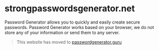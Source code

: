 
# strongpasswordsgenerator.net

Password Generator allows you to quickly and easily create secure passwords. Password Generator works based on your browser, we do not store any of your information or send them to any server.

> This website has moved to [passwordgenerator.guru](https://passwordgenerator.guru/)
